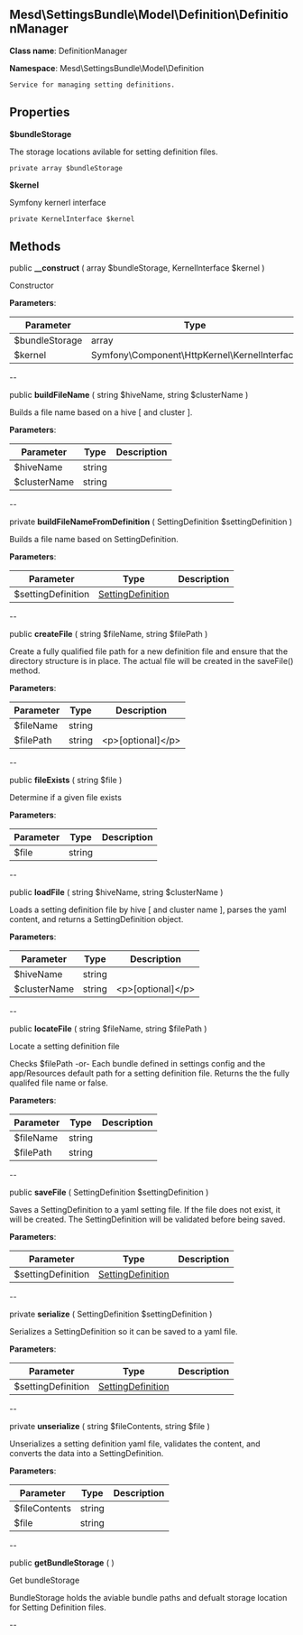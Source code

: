 Mesd\SettingsBundle\Model\Definition\DefinitionManager
---------------


**Class name**: DefinitionManager

**Namespace**: Mesd\SettingsBundle\Model\Definition







    Service for managing setting definitions.

    





Properties
----------


**$bundleStorage**

The storage locations avilable for
setting definition files.



    private array $bundleStorage






**$kernel**

Symfony kernerl interface



    private KernelInterface $kernel






Methods
-------


public **__construct** ( array $bundleStorage, KernelInterface $kernel )


Constructor








**Parameters**:

| Parameter | Type | Description |
|-----------|------|-------------|
| $bundleStorage | array |  |
| $kernel | Symfony\Component\HttpKernel\KernelInterface |  |

--

public **buildFileName** ( string $hiveName, string $clusterName )


Builds a file name based on a hive [ and cluster ].








**Parameters**:

| Parameter | Type | Description |
|-----------|------|-------------|
| $hiveName | string |  |
| $clusterName | string |  |

--

private **buildFileNameFromDefinition** ( SettingDefinition $settingDefinition )


Builds a file name based on SettingDefinition.








**Parameters**:

| Parameter | Type | Description |
|-----------|------|-------------|
| $settingDefinition | [SettingDefinition](Mesd-SettingsBundle-Model-Definition-SettingDefinition.md) |  |

--

public **createFile** ( string $fileName, string $filePath )


Create a fully qualified file path for a new definition file
and ensure that the directory structure is in place. The actual
file will be created in the saveFile() method.








**Parameters**:

| Parameter | Type | Description |
|-----------|------|-------------|
| $fileName | string |  |
| $filePath | string | &lt;p&gt;[optional]&lt;/p&gt; |

--

public **fileExists** ( string $file )


Determine if a given file exists








**Parameters**:

| Parameter | Type | Description |
|-----------|------|-------------|
| $file | string |  |

--

public **loadFile** ( string $hiveName, string $clusterName )


Loads a setting definition file by hive [ and cluster name ],
parses the yaml content, and returns a SettingDefinition object.








**Parameters**:

| Parameter | Type | Description |
|-----------|------|-------------|
| $hiveName | string |  |
| $clusterName | string | &lt;p&gt;[optional]&lt;/p&gt; |

--

public **locateFile** ( string $fileName, string $filePath )


Locate a setting definition file

Checks $filePath
  -or-
Each bundle defined in settings config and the app/Resources
default path for a setting definition file. Returns the the
fully qualifed file name or false.






**Parameters**:

| Parameter | Type | Description |
|-----------|------|-------------|
| $fileName | string |  |
| $filePath | string |  |

--

public **saveFile** ( SettingDefinition $settingDefinition )


Saves a SettingDefinition to a yaml setting file. If the file
does not exist, it will be created. The SettingDefinition
will be validated before being saved.








**Parameters**:

| Parameter | Type | Description |
|-----------|------|-------------|
| $settingDefinition | [SettingDefinition](Mesd-SettingsBundle-Model-Definition-SettingDefinition.md) |  |

--

private **serialize** ( SettingDefinition $settingDefinition )


Serializes a SettingDefinition so it can be saved to
a yaml file.








**Parameters**:

| Parameter | Type | Description |
|-----------|------|-------------|
| $settingDefinition | [SettingDefinition](Mesd-SettingsBundle-Model-Definition-SettingDefinition.md) |  |

--

private **unserialize** ( string $fileContents, string $file )


Unserializes a setting definition yaml file, validates the
content, and converts the data into a SettingDefinition.








**Parameters**:

| Parameter | Type | Description |
|-----------|------|-------------|
| $fileContents | string |  |
| $file | string |  |

--

public **getBundleStorage** (  )


Get bundleStorage

BundleStorage holds the aviable bundle paths and defualt
storage location for Setting Definition files.






--
